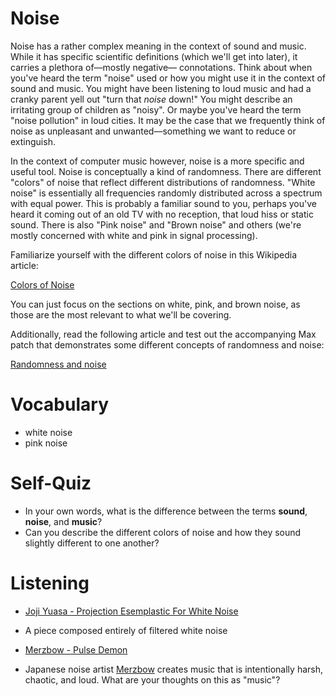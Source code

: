 Noise
=====

Noise has a rather complex meaning in the context of sound and music. While it has specific scientific definitions (which we'll get into later), it carries a plethora of––mostly negative–– connotations. Think about when you've heard the term "noise" used or how you might use it in the context of sound and music. You might have been listening to loud music and had a cranky parent yell out "turn that *noise* down!" You might describe an irritating group of children as "noisy". Or maybe you've heard the term "noise pollution" in loud cities. It may be the case that we frequently think of noise as unpleasant and unwanted––something we want to reduce or extinguish.

In the context of computer music however, noise is a more specific and useful tool. Noise is conceptually a kind of randomness. There are different "colors" of noise that reflect different distributions of randomness. "White noise" is essentially all frequencies randomly distributed across a spectrum with equal power. This is probably a familiar sound to you, perhaps you've heard it coming out of an old TV with no reception, that loud hiss or static sound. There is also "Pink noise" and "Brown noise" and others (we're mostly concerned with white and pink in signal processing).

Familiarize yourself with the different colors of noise in this Wikipedia article:

[Colors of Noise](https://en.wikipedia.org/wiki/Colors_of_noise)

You can just focus on the sections on white, pink, and brown noise, as those are the most relevant to what we'll be covering.

Additionally, read the following article and test out the accompanying Max patch that demonstrates some different concepts of randomness and noise:

[Randomness and noise](https://algocomp.blogspot.com/2008/09/randomness-and-noise.html)

Vocabulary
==========
- white noise
- pink noise

Self-Quiz
=========
- In your own words, what is the difference between the terms **sound**, **noise**, and **music**?
- Can you describe the different colors of noise and how they sound slightly different to one another?

Listening
=========
- [Joji Yuasa - Projection Esemplastic For White Noise](https://www.youtube.com/watch?v=nrwXC4nLtiU)
 - A piece composed entirely of filtered white noise

- [Merzbow - Pulse Demon](https://www.youtube.com/watch?v=AguPH0XBxdw)
 - Japanese noise artist [Merzbow](https://en.wikipedia.org/wiki/Merzbow) creates music that is intentionally harsh, chaotic, and loud. What are your thoughts on this as "music"?  
